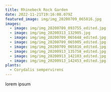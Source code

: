 ```yaml
---
title: Rhinebeck Rock Garden
date: 2022-11-21T19:16:08.079Z
featured_image: img/img_20200709_065816.jpg
images:
  - image: img/img_20200709_093755_edited.jpg
  - image: img/img_20200313_132905.jpg
  - image: img/img_20200709_065648_edited.jpg
  - image: img/img_20200709_065905_edited.jpg
  - image: img/img_20200709_065816_edited.jpg
  - image: img/img_20200913_135758_edited.jpg
  - image: img/img_20200913_142103_edited.jpg
  - image: img/img_20200913_142453_edited.jpg
plants:
  - Corydalis sempervirens
---
```

l﻿orem ipsum